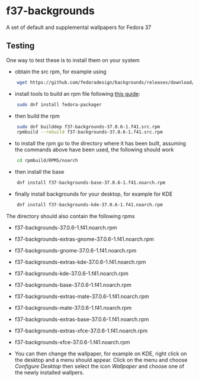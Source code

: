 # f37-backgrounds
A set of default and supplemental wallpapers for Fedora 37

## Testing

One way to test these is to install them on your system
* obtain the src rpm, for example using
```bash
    wget https://github.com/fedoradesign/backgrounds/releases/download/v37.0.6/f37-backgrounds-37.0.6-1.f41.src.rpm
```
* install tools to build an rpm file following [this guide](https://fedoramagazine.org/how-rpm-packages-are-made-the-source-rpm/):
```bash
    sudo dnf install fedora-packager
```    
* then build the rpm
```bash
    sudo dnf builddep f37-backgrounds-37.0.6-1.f41.src.rpm
    rpmbuild --rebuild f37-backgrounds-37.0.6-1.f41.src.rpm
```
* to install the rpm go to the directory where it has been built, assuming the commands above have been used, the following should work
```bash
    cd rpmbuild/RPMS/noarch
```
* then install the base
```bash    
    dnf install f37-backgrounds-base-37.0.6-1.f41.noarch.rpm
```
* finally install backgrounds for your desktop, for example for KDE 
```bash
    dnf install f37-backgrounds-kde-37.0.6-1.f41.noarch.rpm
```

The directory should also contain the following rpms

   * f37-backgrounds-37.0.6-1.f41.noarch.rpm              
   * f37-backgrounds-extras-gnome-37.0.6-1.f41.noarch.rpm  
   * f37-backgrounds-gnome-37.0.6-1.f41.noarch.rpm
   * f37-backgrounds-extras-kde-37.0.6-1.f41.noarch.rpm    
   * f37-backgrounds-kde-37.0.6-1.f41.noarch.rpm
   * f37-backgrounds-base-37.0.6-1.f41.noarch.rpm         
   * f37-backgrounds-extras-mate-37.0.6-1.f41.noarch.rpm   
   * f37-backgrounds-mate-37.0.6-1.f41.noarch.rpm
   * f37-backgrounds-extras-base-37.0.6-1.f41.noarch.rpm  
   * f37-backgrounds-extras-xfce-37.0.6-1.f41.noarch.rpm   
   * f37-backgrounds-xfce-37.0.6-1.f41.noarch.rpm

* You can then change the wallpaper, for example on KDE, right click on the desktop and a menu should appear. Click on the menu and choose *Configure Desktop* then select the icon *Wallpaper* and choose one of the newly installed wallpers.
   
